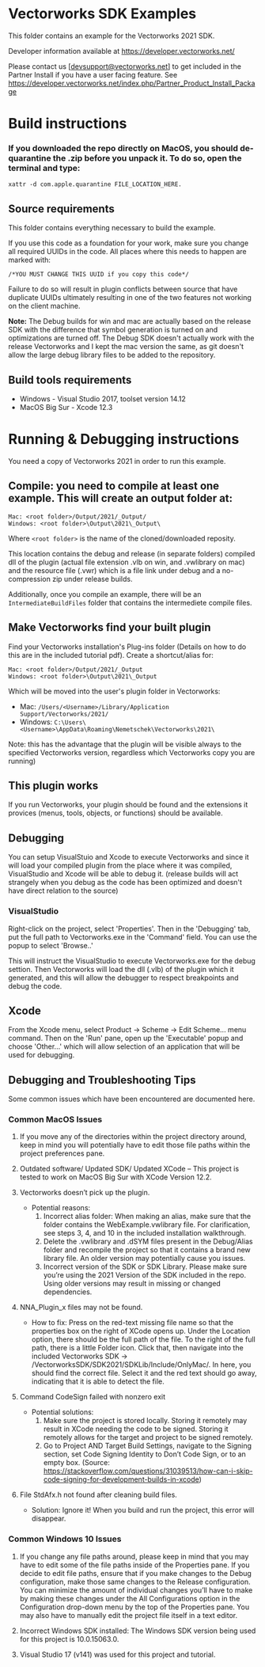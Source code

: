 # Vectorworks SDK Examples

This folder contains an example for the Vectorworks 2021 SDK.

Developer information available at https://developer.vectorworks.net/

Please contact us [devsupport@vectorworks.net] to get included in the Partner Install if you have a user facing feature. See https://developer.vectorworks.net/index.php/Partner_Product_Install_Package

# Build instructions

### If you downloaded the repo directly on MacOS, you should de-quarantine the .zip before you unpack it. To do so, open the terminal and type:
```
xattr -d com.apple.quarantine FILE_LOCATION_HERE.
```

## Source requirements

This folder contains everything necessary to build the example.

If you use this code as a foundation for your work, make sure you change all required UUIDs in the code. All places where this needs to happen are marked with:
```
/*YOU MUST CHANGE THIS UUID if you copy this code*/
```
Failure to do so will result in plugin conflicts between source that have duplicate UUIDs ultimately resulting in one of the two features not working on the client machine.

**Note:** The Debug builds for win and mac are actually based on the release SDK with the difference that symbol generation is turned on and optimizations are turned off. The Debug SDK doesn't actually work with the release Vectorworks and I kept the mac version the same, as git doesn't allow the large debug library files to be added to the repository.

## Build tools requirements
- Windows - Visual Studio 2017, toolset version 14.12
- MacOS Big Sur  - Xcode 12.3

# Running & Debugging instructions

You need a copy of Vectorworks 2021 in order to run this example.

## Compile: you need to compile at least one example. This will create an output folder at:
```
Mac: <root folder>/Output/2021/_Output/
Windows: <root folder>\Output\2021\_Output\
```
Where `<root folder>` is the name of the cloned/downloaded reposity.

This location contains the debug and release (in separate folders) compiled dll of the plugin (actual file extension .vlb on win, and .vwlibrary on mac) and the resource file (.vwr) which is a file link under debug and a no-compression zip under release builds.

Additionally, once you compile an example, there will be an `IntermediateBuildFiles` folder that contains the intermediete compile files.

## Make Vectorworks find your built plugin

Find your Vectorworks installation's Plug-ins folder (Details on how to do this are in the included tutorial pdf). Create a shortcut/alias for:
```
Mac: <root folder>/Output/2021/_Output
Windows: <root folder>\Output\2021\_Output
```
Which will be moved into the user's plugin folder in Vectorworks:

* Mac: `/Users/<Username>/Library/Application Support/Vectorworks/2021/`
 * Windows: `C:\Users\<Username>\AppData\Roaming\Nemetschek\Vectorworks\2021\`

Note: this has the advantage that the plugin will be visible always to the specified Vectorworks version, regardless which Vectorworks copy you are running)
  
## This plugin works

If you run Vectorworks, your plugin should be found and the extensions it provices (menus, tools, objects, or functions) should be available.

## Debugging

You can setup VisualStuio and Xcode to execute Vectorworks and since it will load your compiled plugin from the place where it was compiled, VisualStudio and Xcode will be able to debug it. (release builds will act strangely when you debug as the code has been optimized and doesn't have direct relation to the source)

### VisualStudio

Right-click on the project, select 'Properties'. Then in the 'Debugging' tab, put the full path to Vectorworks.exe in the 'Command' field. You can use the popup to select 'Browse..'

This will instruct the VisualStudio to execute Vectorworks.exe for the debug settion. Then Vectorworks will load the dll (.vlb) of the plugin which it generated, and this will allow the debugger to respect breakpoints and debug the code.

## Xcode

From the Xcode menu, select Product -> Scheme -> Edit Scheme... menu command. Then on the 'Run' pane, open up the 'Executable' popup  and choose 'Other...' which will allow selection of an application that will be used for debugging.


## Debugging and Troubleshooting Tips

Some common issues which have been encountered are documented here.

### Common MacOS Issues
1. If you move any of the directories within the project directory around, keep in mind you will potentially have to edit those file paths within the project preferences pane. 

2. Outdated software/ Updated SDK/ Updated XCode – This project is tested to work on MacOS Big Sur with XCode Version 12.2.

3. Vectorworks doesn’t pick up the plugin.
	* Potential reasons:
		1) Incorrect alias folder: When making an alias, make sure that the folder contains the WebExample.vwlibrary file. For clarification, see steps 3, 4, and 10 in the included installation walkthrough. 
		2) Delete the .vwlibrary and .dSYM files present in the Debug/Alias folder and recompile the project so that it contains a brand new library file. An older version may potentially cause you issues.
		3) Incorrect version of the SDK or SDK Library. Please make sure you’re using the 2021 Version of the SDK included in the repo. Using older versions may result in missing or changed dependencies. 

4. NNA_Plugin_x files may not be found. 
	* How to fix: Press on the red-text missing file name so that the properties box on the right of XCode opens up.   Under the Location option, there should be the full path of the file. To the right of the full path, there is a little Folder icon. Click that, then navigate into the included Vectorworks SDK ->  /VectorworksSDK/SDK2021/SDKLib/Include/OnlyMac/. In here, you should find the correct file. Select it and the red text should go away, indicating that it is able to detect the file. 

5. Command CodeSign failed with nonzero exit 
	* Potential solutions:
		1) Make sure the project is stored locally. Storing it remotely may result in XCode needing the code to be signed. Storing it remotely allows for the target and project to be signed remotely. 
		2) Go to Project AND Target Build Settings, navigate to the Signing section, set Code Signing Identity to Don’t Code Sign, or to an empty box. (Source: https://stackoverflow.com/questions/31039513/how-can-i-skip-code-signing-for-development-builds-in-xcode)
	
6. File StdAfx.h not found after cleaning build files. 
	* Solution: Ignore it! When you build and run the project, this error will disappear.

### Common Windows 10 Issues
1. If you change any file paths around, please keep in mind that you may have to edit some of the file paths inside of the Properties pane. If you decide to edit file paths, ensure that if you make changes to the Debug configuration, make those same changes to the Release configuration. You can minimize the amount of individual changes you’ll have to make by making these changes under the All Configurations option in the Configuration drop-down menu by the top of the Properties pane. You may also have to manually edit the project file itself in a text editor.

2. Incorrect Windows SDK installed: The Windows SDK version being used for this project is 10.0.15063.0.

3. Visual Studio 17 (v141) was used for this project and tutorial. 
